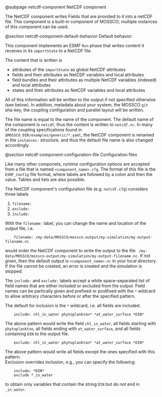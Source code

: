 
@subpage netcdf-component NetCDF component

The NetCDF component writes Fields that are provided to it into a netCDF file.  This component is a built-in component of MOSSCO; multiple instances of this component can be used.  

@section netcdf-component-default-behavior  Default behavior

This component implements an ESMF `Run` phase that writes content it receives in its `importState` to a NetCDF file.

The content that is written is

 - attributes of the `importState` as global NetCDF attributes
 - fields and their attributes as NetCDF variables and local attributes
 - field bundles and their attirbutes as multiple NetCDF variables (indexed) and local attributes
 - states and their attributes as NetCDF variables and local attributes
 
All of this information will be written to the output if not specified otherwise (see below).  In addition, metadata about your system, the MOSSCO `git` sha-key, the coupling configuration and parallel layout will be written.
 
The file name is equal to the name of the component.  The default name of the component is `netcdf`, thus the content is written to `netcdf.nc`.  In many of the coupling specifications found in `$MOSSCO_DIR/examples/generic/*.yaml`, the NetCDF component is renamed in the `instances:` structure, and thus the default file name is also changed accordingly.

@section netcdf-component-configuration-file Configuration files

Like many other componets, *runtime* configuration options are accepted from a file that is named 
`<component_name>.cfg`.   The format of this file is the `ESMF_Config` file format, where labels are followed by a colon and then the value.  Tables and lists are also possible.

The NetCDF component's configuration file (e.g. `netcdf.cfg`) considers three labels

 1. `filename:`
 2. `exclude:`
 3. `include:`
 
With the `filename:` label, you can change the name and location of the output file, i.e.

		filename: /my-data/MOSSCO/mossco-output/my-simulation/my-output-filename.nc
		
would order the NetCDF component to write the output to the file ` /my-data/MOSSCO/mossco-output/my-simulation/my-output-filename.nc`.  If not given, then the default output is `<component_name>.nc` in your local directory.  If the file cannot be created, an error is created and the simulation is stopped.

The `include:` and `exclude:` labels accept a white space-separated list of field names that are either included or excluded from the output.  Field names can be partically given and prefixed or postfixed with the `*` wildcard to allow arbitrary characters before or after the specified pattern.

The default for inclusion is the `*` wildcard, i.e. all fields are included.

		include: chl_in_water phytoplankton* *at_water_surface *DIN*

The above pattern would write the field `chl_in_water`, all fields starting with `phytoplankton`, all fields ending with `at_water_surface`, and all fields containing `DIN` to the output file.

		exclude: chl_in_water phytoplankton* *at_water_surface *DIN*
		
The above pattern would write all fields except the ones specified with this pattern.		
Exclusion overrides inclusion, e.g., you can specify the following:

		include: *DIN*
		exclude *_in_water
		
to obtain only variables that contain the string `DIN` but do not end in `_in_water`.

